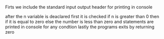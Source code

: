 Firts we include the standard input output header for printing in console


after the n variable is deaclared first it is checked  if n is greater than 0
then if it is equal to zero 
else the number is less than zero and statements are printed in console for any condtion 
lastly the programs exits by returning zero

